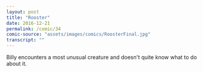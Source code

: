 ```yaml
---
layout: post
title: "Rooster"
date: 2016-12-21
permalink: /comic/34
comic-source: "assets/images/comics/RoosterFinal.jpg"
transcript: ""
---
```


Billy encounters a most unusual creature and doesn't quite know what to do about it.
